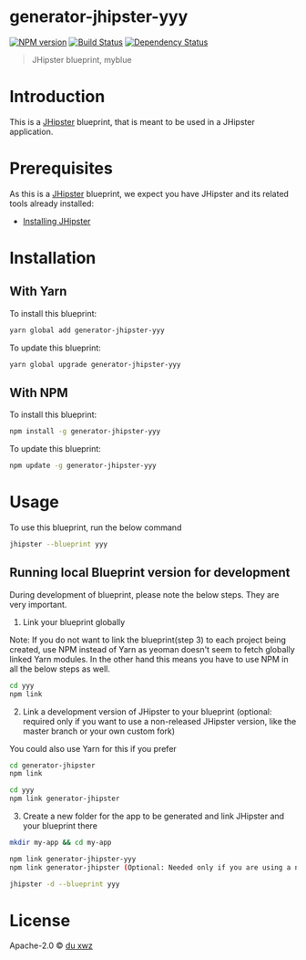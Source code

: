 # generator-jhipster-yyy
[![NPM version][npm-image]][npm-url] [![Build Status][travis-image]][travis-url] [![Dependency Status][daviddm-image]][daviddm-url]
> JHipster blueprint, myblue

# Introduction

This is a [JHipster](http://jhipster.github.io/) blueprint, that is meant to be used in a JHipster application.

# Prerequisites

As this is a [JHipster](http://jhipster.github.io/) blueprint, we expect you have JHipster and its related tools already installed:

- [Installing JHipster](https://jhipster.github.io/installation.html)

# Installation

## With Yarn

To install this blueprint:

```bash
yarn global add generator-jhipster-yyy
```

To update this blueprint:

```bash
yarn global upgrade generator-jhipster-yyy
```

## With NPM

To install this blueprint:

```bash
npm install -g generator-jhipster-yyy
```

To update this blueprint:

```bash
npm update -g generator-jhipster-yyy
```

# Usage

To use this blueprint, run the below command

```bash
jhipster --blueprint yyy
```


## Running local Blueprint version for development

During development of blueprint, please note the below steps. They are very important.

1. Link your blueprint globally 

Note: If you do not want to link the blueprint(step 3) to each project being created, use NPM instead of Yarn as yeoman doesn't seem to fetch globally linked Yarn modules. In the other hand this means you have to use NPM in all the below steps as well.

```bash
cd yyy
npm link
```

2. Link a development version of JHipster to your blueprint (optional: required only if you want to use a non-released JHipster version, like the master branch or your own custom fork)

You could also use Yarn for this if you prefer

```bash
cd generator-jhipster
npm link

cd yyy
npm link generator-jhipster
```

3. Create a new folder for the app to be generated and link JHipster and your blueprint there

```bash
mkdir my-app && cd my-app

npm link generator-jhipster-yyy
npm link generator-jhipster (Optional: Needed only if you are using a non-released JHipster version)

jhipster -d --blueprint yyy

```

# License

Apache-2.0 © [du xwz](www.szfangle.com)


[npm-image]: https://img.shields.io/npm/v/generator-jhipster-yyy.svg
[npm-url]: https://npmjs.org/package/generator-jhipster-yyy
[travis-image]: https://travis-ci.org/LoveEmperor/generator-jhipster-yyy.svg?branch=master
[travis-url]: https://travis-ci.org/LoveEmperor/generator-jhipster-yyy
[daviddm-image]: https://david-dm.org/LoveEmperor/generator-jhipster-yyy.svg?theme=shields.io
[daviddm-url]: https://david-dm.org/LoveEmperor/generator-jhipster-yyy
